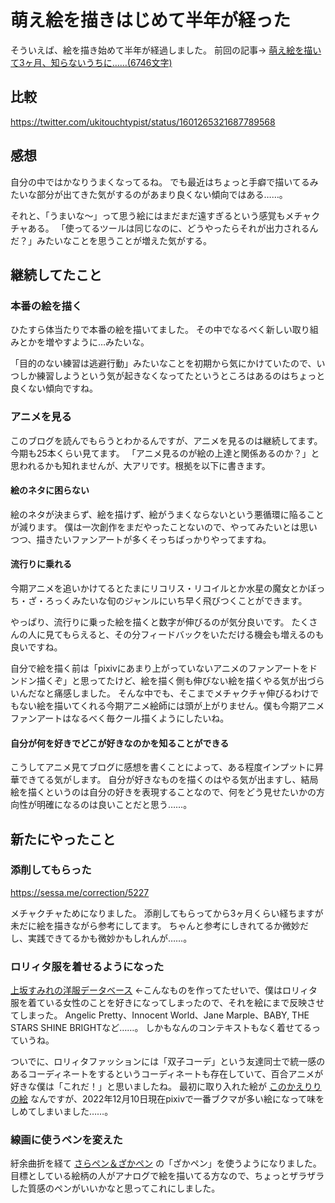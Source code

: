 # 萌え絵を描きはじめて半年が経った
そういえば、絵を描き始めて半年が経過しました。
前回の記事→ [萌え絵を描いて3ヶ月、知らないうちに……(6746文字)](http://www.ukitouchtypist.org/2022/08/21/moe-illust-3months/)
## 比較
https://twitter.com/ukitouchtypist/status/1601265321687789568
## 感想
自分の中ではかなりうまくなってるね。
でも最近はちょっと手癖で描いてるみたいな部分が出てきた気がするのがあまり良くない傾向ではある……。

それと、「うまいな～」って思う絵にはまだまだ遠すぎるという感覚もメチャクチャある。
「使ってるツールは同じなのに、どうやったらそれが出力されるんだ？」みたいなことを思うことが増えた気がする。
## 継続してたこと
### 本番の絵を描く
ひたすら体当たりで本番の絵を描いてました。
その中でなるべく新しい取り組みとかを増やすように…みたいな。

「目的のない練習は逃避行動」みたいなことを初期から気にかけていたので、いつしか練習しようという気が起きなくなってたというところはあるのはちょっと良くない傾向ですね。
### アニメを見る
このブログを読んでもらうとわかるんですが、アニメを見るのは継続してます。今期も25本くらい見てます。
「アニメ見るのが絵の上達と関係あるのか？」と思われるかも知れませんが、大アリです。根拠を以下に書きます。
#### 絵のネタに困らない
絵のネタが決まらず、絵を描けず、絵がうまくならないという悪循環に陥ることが減ります。
僕は一次創作をまだやったことないので、やってみたいとは思いつつ、描きたいファンアートが多くそっちばっかりやってますね。
#### 流行りに乗れる
今期アニメを追いかけてるとたまにリコリス・リコイルとか水星の魔女とかぼっち・ざ・ろっくみたいな旬のジャンルにいち早く飛びつくことができます。

やっぱり、流行りに乗った絵を描くと数字が伸びるのが気分良いです。
たくさんの人に見てもらえると、その分フィードバックをいただける機会も増えるのも良いですね。

自分で絵を描く前は「pixivにあまり上がっていないアニメのファンアートをドンドン描くぞ」と思ってたけど、絵を描く側も伸びない絵を描くやる気が出づらいんだなと痛感しました。
そんな中でも、そこまでメチャクチャ伸びるわけでもない絵を描いてくれる今期アニメ絵師には頭が上がりません。僕も今期アニメファンアートはなるべく毎クール描くようにしたいね。
#### 自分が何を好きでどこが好きなのかを知ることができる
こうしてアニメ見てブログに感想を書くことによって、ある程度インプットに昇華できてる気がします。
自分が好きなものを描くのはやる気が出ますし、結局絵を描くというのは自分の好きを表現することなので、何をどう見せたいかの方向性が明確になるのは良いことだと思う……。
## 新たにやったこと
### 添削してもらった

https://sessa.me/correction/5227

メチャクチャためになりました。
添削してもらってから3ヶ月くらい経ちますが未だに絵を描きながら参考にしてます。
ちゃんと参考にしきれてるか微妙だし、実践できてるかも微妙かもしれんが……。
### ロリィタ服を着せるようになった
[上坂すみれの洋服データベース](http://ukitouchtypist.sakura.ne.jp/sumire_clothes.php) ←こんなものを作ってたせいで、僕はロリィタ服を着ている女性のことを好きになってしまったので、それを絵にまで反映させてしまった。
Angelic Pretty、Innocent World、Jane Marple、BABY, THE STARS SHINE BRIGHTなど……。
しかもなんのコンテキストもなく着せてるっていうね。

ついでに、ロリィタファッションには「双子コーデ」という友達同士で統一感のあるコーディネートをするというコーディネートも存在していて、百合アニメが好きな僕は「これだ！」と思いましたね。
最初に取り入れた絵が [このかえりりの絵](https://www.pixiv.net/artworks/101051652) なんですが、2022年12月10日現在pixivで一番ブクマが多い絵になって味をしめてしまいました……。
### 線画に使うペンを変えた
紆余曲折を経て [さらペン＆ざかペン](https://assets.clip-studio.com/ja-jp/detail?id=1711220) の「ざかペン」を使うようになりました。
目標としている絵柄の人がアナログで絵を描いてる方なので、ちょっとザラザラした質感のペンがいいかなと思ってこれにしました。
###

